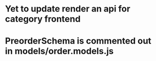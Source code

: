 # Yet to update render an api for category frontend
# PreorderSchema is commented out in models/order.models.js